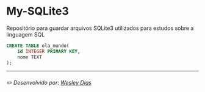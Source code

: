 # My-SQLite3
Repositório para guardar arquivos SQLite3 utilizados para estudos sobre a linguagem SQL

```sql
CREATE TABLE ola_mundo(
    id INTEGER PRIMARY KEY,
    nome TEXT
);
```

---
###### ✏️ Desenvolvido por: [*Wesley Dias*](https://github.com/WeDias)
